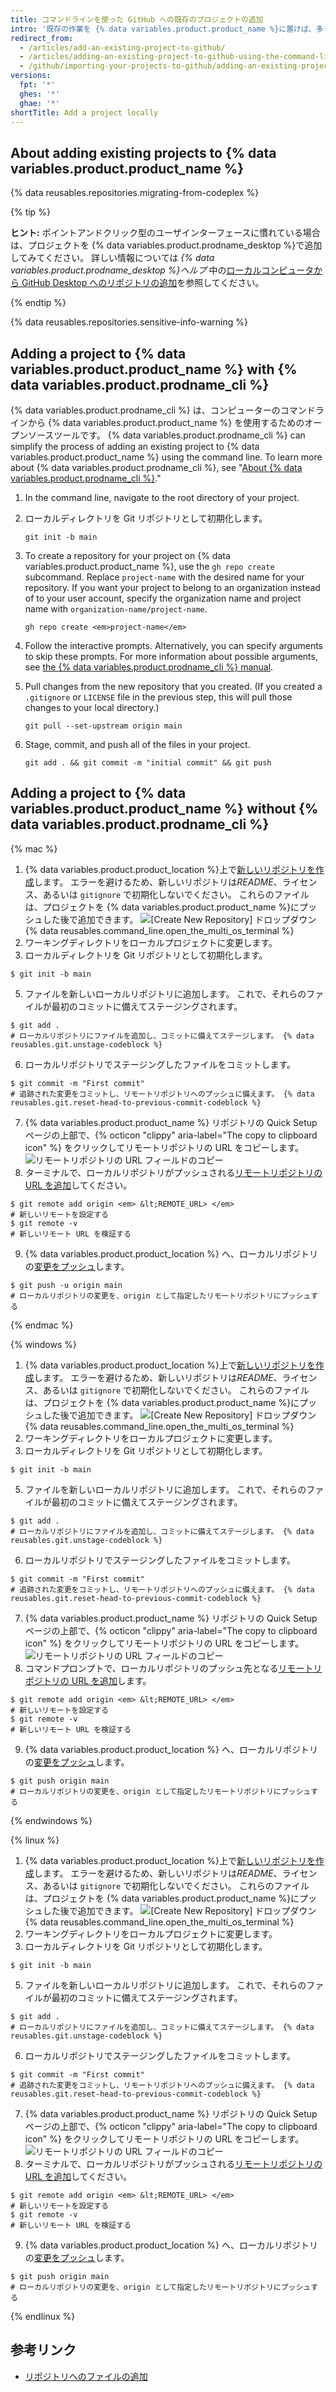 ```yaml
---
title: コマンドラインを使った GitHub への既存のプロジェクトの追加
intro: '既存の作業を {% data variables.product.product_name %}に置けば、多くの素晴らしい方法で共有とコラボレーションができます。'
redirect_from:
  - /articles/add-an-existing-project-to-github/
  - /articles/adding-an-existing-project-to-github-using-the-command-line
  - /github/importing-your-projects-to-github/adding-an-existing-project-to-github-using-the-command-line
versions:
  fpt: '*'
  ghes: '*'
  ghae: '*'
shortTitle: Add a project locally
---
```


## About adding existing projects to {% data variables.product.product_name %}

{% data reusables.repositories.migrating-from-codeplex %}

{% tip %}

**ヒント:** ポイントアンドクリック型のユーザインターフェースに慣れている場合は、プロジェクトを {% data variables.product.prodname_desktop %}で追加してみてください。 詳しい情報については *{% data variables.product.prodname_desktop %}ヘルプ* 中の[ローカルコンピュータから GitHub Desktop へのリポジトリの追加](/desktop/guides/contributing-to-projects/adding-a-repository-from-your-local-computer-to-github-desktop)を参照してください。

{% endtip %}

{% data reusables.repositories.sensitive-info-warning %}

## Adding a project to {% data variables.product.product_name %} with {% data variables.product.prodname_cli %}

{% data variables.product.prodname_cli %} は、コンピューターのコマンドラインから {% data variables.product.product_name %} を使用するためのオープンソースツールです。 {% data variables.product.prodname_cli %} can simplify the process of adding an existing project to {% data variables.product.product_name %} using the command line. To learn more about {% data variables.product.prodname_cli %}, see "[About {% data variables.product.prodname_cli %}](/github-cli/github-cli/about-github-cli)."

1. In the command line, navigate to the root directory of your project.
1. ローカルディレクトリを Git リポジトリとして初期化します。

    ```shell
    git init -b main
    ```

1. To create a repository for your project on {% data variables.product.product_name %}, use the `gh repo create` subcommand. Replace `project-name` with the desired name for your repository. If you want your project to belong to an organization instead of to your user account, specify the organization name and project name with `organization-name/project-name`.

   ```shell
   gh repo create <em>project-name</em>
   ```

1. Follow the interactive prompts. Alternatively, you can specify arguments to skip these prompts. For more information about possible arguments, see [the {% data variables.product.prodname_cli %} manual](https://cli.github.com/manual/gh_repo_create).
1. Pull changes from the new repository that you created. (If you created a `.gitignore` or `LICENSE` file in the previous step, this will pull those changes to your local directory.)

    ```shell
    git pull --set-upstream origin main
    ```

1. Stage, commit, and push all of the files in your project.

    ```shell
    git add . && git commit -m "initial commit" && git push
    ```

## Adding a project to {% data variables.product.product_name %} without {% data variables.product.prodname_cli %}

{% mac %}

1. {% data variables.product.product_location %}上で[新しいリポジトリを作成](/repositories/creating-and-managing-repositories/creating-a-new-repository)します。 エラーを避けるため、新しいリポジトリは*README*、ライセンス、あるいは `gitignore` で初期化しないでください。 これらのファイルは、プロジェクトを {% data variables.product.product_name %}にプッシュした後で追加できます。 ![[Create New Repository] ドロップダウン](/assets/images/help/repository/repo-create.png)
{% data reusables.command_line.open_the_multi_os_terminal %}
3. ワーキングディレクトリをローカルプロジェクトに変更します。
4. ローカルディレクトリを Git リポジトリとして初期化します。
  ```shell
  $ git init -b main
  ```
5. ファイルを新しいローカルリポジトリに追加します。 これで、それらのファイルが最初のコミットに備えてステージングされます。
  ```shell
  $ git add .
  # ローカルリポジトリにファイルを追加し、コミットに備えてステージします。 {% data reusables.git.unstage-codeblock %}
  ```
6. ローカルリポジトリでステージングしたファイルをコミットします。
  ```shell
  $ git commit -m "First commit"
  # 追跡された変更をコミットし、リモートリポジトリへのプッシュに備えます。 {% data reusables.git.reset-head-to-previous-commit-codeblock %}
  ```
7. {% data variables.product.product_name %} リポジトリの Quick Setup ページの上部で、{% octicon "clippy" aria-label="The copy to clipboard icon" %} をクリックしてリモートリポジトリの URL をコピーします。 ![リモートリポジトリの URL フィールドのコピー](/assets/images/help/repository/copy-remote-repository-url-quick-setup.png)
8. ターミナルで、ローカルリポジトリがプッシュされる[リモートリポジトリの URL を追加](/github/getting-started-with-github/managing-remote-repositories)してください。
  ```shell
  $ git remote add origin <em> &lt;REMOTE_URL> </em>
  # 新しいリモートを設定する
  $ git remote -v
  # 新しいリモート URL を検証する
  ```
9. {% data variables.product.product_location %} へ、ローカルリポジトリの[変更をプッシュ](/github/getting-started-with-github/pushing-commits-to-a-remote-repository/)します。
  ```shell
  $ git push -u origin main
  # ローカルリポジトリの変更を、origin として指定したリモートリポジトリにプッシュする
  ```

{% endmac %}

{% windows %}

1. {% data variables.product.product_location %}上で[新しいリポジトリを作成](/articles/creating-a-new-repository)します。 エラーを避けるため、新しいリポジトリは*README*、ライセンス、あるいは `gitignore` で初期化しないでください。 これらのファイルは、プロジェクトを {% data variables.product.product_name %}にプッシュした後で追加できます。 ![[Create New Repository] ドロップダウン](/assets/images/help/repository/repo-create.png)
{% data reusables.command_line.open_the_multi_os_terminal %}
3. ワーキングディレクトリをローカルプロジェクトに変更します。
4. ローカルディレクトリを Git リポジトリとして初期化します。
  ```shell
  $ git init -b main
  ```
5. ファイルを新しいローカルリポジトリに追加します。 これで、それらのファイルが最初のコミットに備えてステージングされます。
  ```shell
  $ git add .
  # ローカルリポジトリにファイルを追加し、コミットに備えてステージします。 {% data reusables.git.unstage-codeblock %}
  ```
6. ローカルリポジトリでステージングしたファイルをコミットします。
  ```shell
  $ git commit -m "First commit"
  # 追跡された変更をコミットし、リモートリポジトリへのプッシュに備えます。 {% data reusables.git.reset-head-to-previous-commit-codeblock %}
  ```
7. {% data variables.product.product_name %} リポジトリの Quick Setup ページの上部で、{% octicon "clippy" aria-label="The copy to clipboard icon" %} をクリックしてリモートリポジトリの URL をコピーします。 ![リモートリポジトリの URL フィールドのコピー](/assets/images/help/repository/copy-remote-repository-url-quick-setup.png)
8. コマンドプロンプトで、ローカルリポジトリのプッシュ先となる[リモートリポジトリの URL を追加](/github/getting-started-with-github/managing-remote-repositories)します。
  ```shell
  $ git remote add origin <em> &lt;REMOTE_URL> </em>
  # 新しいリモートを設定する
  $ git remote -v
  # 新しいリモート URL を検証する
  ```
9. {% data variables.product.product_location %} へ、ローカルリポジトリの[変更をプッシュ](/github/getting-started-with-github/pushing-commits-to-a-remote-repository/)します。
  ```shell
  $ git push origin main
  # ローカルリポジトリの変更を、origin として指定したリモートリポジトリにプッシュする
  ```

{% endwindows %}

{% linux %}

1. {% data variables.product.product_location %}上で[新しいリポジトリを作成](/articles/creating-a-new-repository)します。 エラーを避けるため、新しいリポジトリは*README*、ライセンス、あるいは `gitignore` で初期化しないでください。 これらのファイルは、プロジェクトを {% data variables.product.product_name %}にプッシュした後で追加できます。 ![[Create New Repository] ドロップダウン](/assets/images/help/repository/repo-create.png)
{% data reusables.command_line.open_the_multi_os_terminal %}
3. ワーキングディレクトリをローカルプロジェクトに変更します。
4. ローカルディレクトリを Git リポジトリとして初期化します。
  ```shell
  $ git init -b main
  ```
5. ファイルを新しいローカルリポジトリに追加します。 これで、それらのファイルが最初のコミットに備えてステージングされます。
  ```shell
  $ git add .
  # ローカルリポジトリにファイルを追加し、コミットに備えてステージします。 {% data reusables.git.unstage-codeblock %}
  ```
6. ローカルリポジトリでステージングしたファイルをコミットします。
  ```shell
  $ git commit -m "First commit"
  # 追跡された変更をコミットし、リモートリポジトリへのプッシュに備えます。 {% data reusables.git.reset-head-to-previous-commit-codeblock %}
  ```
7. {% data variables.product.product_name %} リポジトリの Quick Setup ページの上部で、{% octicon "clippy" aria-label="The copy to clipboard icon" %} をクリックしてリモートリポジトリの URL をコピーします。 ![リモートリポジトリの URL フィールドのコピー](/assets/images/help/repository/copy-remote-repository-url-quick-setup.png)
8. ターミナルで、ローカルリポジトリがプッシュされる[リモートリポジトリの URL を追加](/github/getting-started-with-github/managing-remote-repositories)してください。
  ```shell
  $ git remote add origin <em> &lt;REMOTE_URL> </em>
  # 新しいリモートを設定する
  $ git remote -v
  # 新しいリモート URL を検証する
  ```
9. {% data variables.product.product_location %} へ、ローカルリポジトリの[変更をプッシュ](/github/getting-started-with-github/pushing-commits-to-a-remote-repository/)します。
  ```shell
  $ git push origin main
  # ローカルリポジトリの変更を、origin として指定したリモートリポジトリにプッシュする
  ```

{% endlinux %}

## 参考リンク

- [リポジトリへのファイルの追加](/repositories/working-with-files/managing-files/adding-a-file-to-a-repository#adding-a-file-to-a-repository-using-the-command-line)
